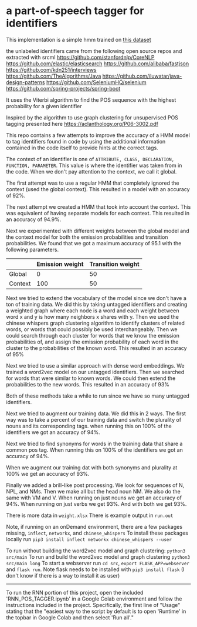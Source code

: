 # a part-of-speech tagger for identifiers

This implementation is a simple hmm trained on [this dataset](https://github.com/SCANL/datasets/blob/master/ensemble_tagger_training_data/training_data.csv)

the unlabeled identifiers came from the following open source repos and extracted with srcml
https://github.com/stanfordnlp/CoreNLP
https://github.com/elastic/elasticsearch
https://github.com/alibaba/fastjson
https://github.com/kdn251/interviews
https://github.com/TheAlgorithms/Java
https://github.com/iluwatar/java-design-patterns
https://github.com/SeleniumHQ/selenium
https://github.com/spring-projects/spring-boot

It uses the Viterbi algorithm to find the POS sequence with the highest probability for a given identifier

Inspired by the algorithm to use graph clustering for unsupervised POS tagging presented here https://aclanthology.org/P06-3002.pdf

This repo contains a few attempts to improve the accuracy of a HMM model to tag identifiers found in code by using the additional information contained in the code itself to provide hints at the correct tags.

The context of an identifier is one of `ATTRIBUTE, CLASS, DECLARATION, FUNCTION, PARAMETER`. This value is where the identifier was taken from in the code. When we don't pay attention to the context, we call it global.

The first attempt was to use a regular HMM that completely ignored the context (used the global context). This resulted in a model with an accuracy of 92%.

The next attempt we created a HMM that took into account the context. This was equivalent of having separate models for each context. This resulted in an accuracy of 94.9%.

Next we experimented with different weights between the global model and the context model for both the emission probabilities and transition probabilities. We found that we got a maximum accuracy of 95.1 with the following parameters.

|         | Emission weight | Transition weight |
|---------|-----------------|-------------------|
| Global  | 0               | 50                |
| Context | 100             | 50                |

Next we tried to extend the vocabulary of the model since we don't have a ton of training data. We did this by taking untagged identifiers and creating a weighted graph where each node is a word and each weight between word x and y is how many neighbors x shares with y. Then we used the chinese whispers graph clustering algorithm to identify clusters of related words, or words that could possibly be used interchangeably. Then we could search through each cluster for words that we know the emission probabilities of, and assign the emission probability of each word in the cluster to the probabilities of the known word. This resulted in an accuracy of 95%

Next we tried to use a similar approach with dense word embeddings. We trained a word2vec model on our untagged identifiers. Then we searched for words that were similar to known words. We could then extend the probabilities to the new words. This resulted in an accuracy of 93%

Both of these methods take a while to run since we have so many untagged identifiers.

Next we tried to augment our training data. We did this in 2 ways. The first way was to take a percent of our training data and switch the plurality of nouns and its corresponding tags. when running this on 100% of the identifiers we got an accuracy of 94%.

Next we tried to find synonyms for words in the training data that share a common pos tag. When running this on 100% of the identifiers we got an accuracy of 94%.

When we augment our training dat with both synonyms and plurality at 100% we get an accuracy of 93%.

Finally we added a brill-like post processing. We look for sequences of N, NPL, and NMs. Then we make all but the head noun NM. We also do the same with VM and V. When running on just nouns we get an accuracy of 94%. When running on just verbs we get 93%. And with both we get 93%.

There is more data in `weight.xlsx`
There is example output in `run.out`

Note, if running on an onDemand environment, there are a few packages missing, `inflect`, `networkx`, and `chinese_whispers`
To install these packages locally run `pip3 install inflect networkx chinese_whispers --user`

To run without building the word2vec model and graph clustering: `python3 src/main`
To run and build the word2vec model and graph clustering `python3 src/main long`
To start a webserver run `cd src`, `export FLASK_APP=webserver` and `flask run`. Note flask needs to be installed with `pip3 install flask` (I don't know if there is a way to install it as user)

---

To run the RNN portion of this project, open the included 'RNN_POS_TAGGER.ipynb' in a Google Colab environment and follow the instructions included in the project. Specifically, the first line of "Usage" stating that the "easiest way to the script by default is to open 'Runtime' in the topbar in Google Colab and then select 'Run all'."

